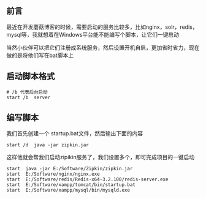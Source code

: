 前言
--

最近在开发蘑菇博客的时候，需要启动的服务比较多，比如nginx，solr，redis，mysql等，我就想着在Windows平台能不能编写个脚本，让它们一键启动

当然小伙伴可以把它们注册成系统服务，然后设置开机自启，更加省时省力，现在做的是将他们写在bat脚本上

启动脚本格式
------

    # /b 代表后台启动
    start /b  server

编写脚本
----

我们首先创建一个 startup.bat文件，然后输出下面的内容

    start /d  java -jar zipkin.jar

这样他就会帮我们启动zipikin服务了，我们设置多个，即可完成项目的一键启动

    start  java -jar E:/Software/Zipkin/zipkin.jar
    start  E:/Software/nginx/nginx.exe
    start  E:/Software/redis/Redis-x64-3.2.100/redis-server.exe
    start  E:/Software/xampp/tomcat/bin/startup.bat
    start  E:/Software/xampp/mysql/bin/mysqld.exe
